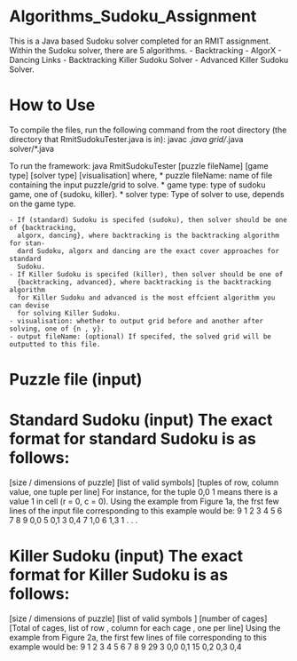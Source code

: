 # Algorithms_Sudoku_Assignment
This is a Java based Sudoku solver completed for an RMIT assignment. Within the Sudoku solver, there are 5 algorithms. 
    - Backtracking
    - AlgorX
    - Dancing Links
    - Backtracking Killer Sudoku Solver
    - Advanced Killer Sudoku Solver.

# How to Use
To compile the files, run the following command from the root directory (the directory
that RmitSudokuTester.java is in):
    javac *.java grid/*.java solver/*.java


To run the framework:
java RmitSudokuTester [puzzle fileName] [game type] [solver type] [visualisation] <output fileName>
where,
    * puzzle fileName: name of file containing the input puzzle/grid to solve.
    * game type: type of sudoku game, one of {sudoku, killer}.
    * solver type: Type of solver to use, depends on the game type.

    - If (standard) Sudoku is specifed (sudoku), then solver should be one of {backtracking,
      algorx, dancing}, where backtracking is the backtracking algorithm for stan-
      dard Sudoku, algorx and dancing are the exact cover approaches for standard
      Sudoku.
    - If Killer Sudoku is specifed (killer), then solver should be one of
      {backtracking, advanced}, where backtracking is the backtracking algorithm
      for Killer Sudoku and advanced is the most effcient algorithm you can devise
      for solving Killer Sudoku.
    - visualisation: whether to output grid before and another after solving, one of {n , y}.
    - output fileName: (optional) If specifed, the solved grid will be outputted to this file. 

# Puzzle file (input)
# Standard Sudoku (input) The exact format for standard Sudoku is as follows:
[size / dimensions of puzzle]
[list of valid symbols]
[tuples of row, column value, one tuple per line]
For instance, for the tuple
0,0 1
means there is a value 1 in cell (r = 0, c = 0).
Using the example from Figure 1a, the frst few lines of the input file corresponding
to this example would be:
9
1 2 3 4 5 6 7 8 9
0,0 5
0,1 3
0,4 7
1,0 6
1,3 1
. . .

# Killer Sudoku (input) The exact format for Killer Sudoku is as follows:
[size / dimensions of puzzle]
[list of valid symbols ]
[number of cages]
[Total of cages, list of row , column for each cage , one per line]
Using the example from Figure 2a, the first few lines of file corresponding to this
example would be:
9
1 2 3 4 5 6 7 8 9
29
3 0,0 0,1
15 0,2 0,3 0,4
